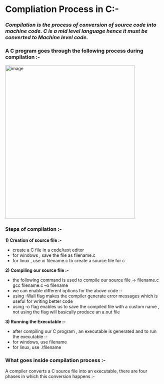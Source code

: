 # Compliation Process in C:-

### *Compilation is the process of conversion of source code into machine code. C is a mid level language hence it must be converted to Machine level code.*

### A C program goes through the following process during compilation :-

<img width="414" height="491" alt="image" src="https://github.com/user-attachments/assets/02794645-1f29-4d5d-8c1f-7abd0c3fb2ab" />

### Steps of compilation :-

**1) Creation of source file :-**

   * create a C file in a code/text editor
   * for windows , save the file as filename.c
   * for linux , use vi filename.c to create a source file for c

**2) Compiling our source file :-**

   * the following command is used to compile our source file -> filename.c
     gcc filename.c –o filename
   * we can enable different options for the above code :-
   * using -Wall flag makes the compiler generate error messages which is useful for writing better code
   * using -o flag enables us to save the compiled file with a custom name , not using the flag will basically produce an a.out file
  
**3) Running the Executable :-**

   * after compiling our C program , an executable is generated and to run the executable :-
   * for windows, use filename
   * for linux, use .\filename
     
### What goes inside compilation process :-

A compiler converts a C source file into an executable, there are four phases in which this conversion happens :-


     
   
